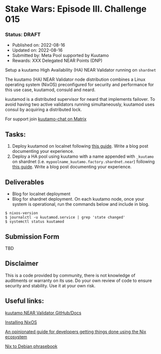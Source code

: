 
# Stake Wars: Episode III. Challenge 015
### Status: **DRAFT**
* Published on: 2022-08-16
* Updated on: 2022-08-16
* Submitted by: Meta Pool supported by Kuutamo
* Rewards: XXX Delegated NEAR Points (DNP)
  
Setup a kuutamo High Availability (HA) NEAR Validator running on `shardnet`

The kuutamo (HA) NEAR Validator node distribution combines a Linux operating system (NixOS) preconfigured for security and performance for this use case, kuutamod, consuld and neard.

kuutamod is a distributed supervisor for neard that implements failover. To avoid having two active validators running simultaneously, kuutamod uses consul by acquiring a distributed lock.

For support join [kuutamo-chat on Matrix](https://matrix.to/#/#kuutamo-chat:kuutamo.chat) 

## Tasks:

 1. Deploy kuutamod on localnet following [this guide](https://github.com/kuutamolabs/kuutamod/blob/main/docs/run.md#running-a-localnet-cluster-for-testing-and-development). Write a blog post documenting your experience.
 2. Deploy a HA pool using kuutamo with a name appended with `_kuutamo` on shardnet (i.e. `mypoolname_kuutamo.factory.shardnet.near`) following [this guide](https://github.com/kuutamolabs/kuutamod/blob/main/docs/run.md#running-on-mainnet-testnet-or-shardnet). Write a blog post documenting your experience.

## Deliverables

 - Blog for localnet deployment
 - Blog for shardnet deployment. On each kuutamo node, once your system is operational, run the commands below and include in blog.
```console
$ nixos-version
$ journalctl -u kuutamod.service | grep 'state changed'
$ systemctl status kuutamod
```

## Submission Form
TBD

## Disclaimer

This is a code provided by community, there is not knowledge of auditments or warranty on its use. Do your own review of code to ensure security and stability. Use it at your own risk.

## Useful links:

[kuutamo NEAR Validator GitHub/Docs](https://github.com/kuutamolabs/kuutamod)

[Installing NixOS](https://nixos.org/manual/nixos/stable/index.html#ch-installation)

[An opinionated guide for developers getting things done using the Nix ecosystem](https://nix.dev/)

[Nix to Debian phrasebook](https://nixos.wiki/wiki/Nix_to_Debian_phrasebook)